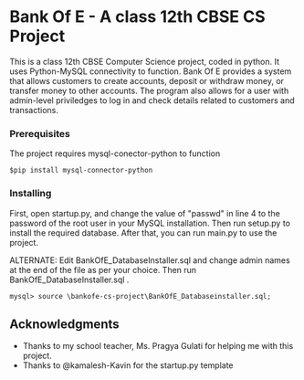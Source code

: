 # Bank Of E - A class 12th CBSE CS Project

This is a class 12th CBSE Computer Science project, coded in python. It uses Python-MySQL connectivity to function. Bank Of E provides a system that allows customers to create accounts, deposit or withdraw money, or transfer money to other accounts. The program also allows for a user with admin-level priviledges to log in and check details related to customers and transactions. 

### Prerequisites

The project requires mysql-conector-python to function

```
$pip install mysql-connector-python
```

### Installing

First, open startup.py, and change the value of "passwd" in line 4 to the password of the root user in your MySQL installation. Then run setup.py to install the required database. After that, you can run main.py to use the project.

ALTERNATE: Edit BankOfE_DatabaseInstaller.sql and change admin names at the end of the file as per your choice. Then run BankOfE_DatabaseInstaller.sql .
```
mysql> source \bankofe-cs-project\BankOfE_Databaseinstaller.sql;
```

## Acknowledgments

* Thanks to my school teacher, Ms. Pragya Gulati for helping me with this project.
* Thanks to @kamalesh-Kavin for the startup.py template
